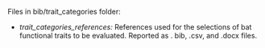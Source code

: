 
Files in bib/trait_categories folder:

-   *trait_categories_references:* References used for the selections of bat functional traits to be evaluated. Reported as . bib, .csv, and .docx files.
